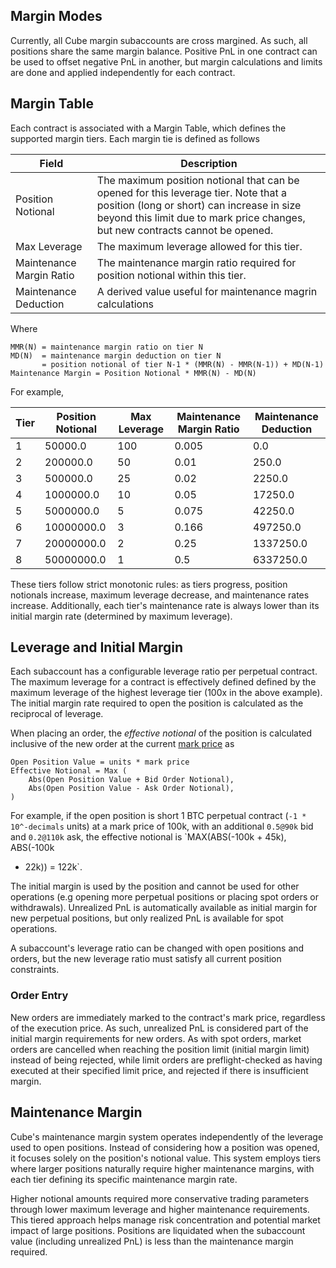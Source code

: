 ## Margin Modes

Currently, all Cube margin subaccounts are cross margined. As such, all
positions share the same margin balance. Positive PnL in one contract can be
used to offset negative PnL in another, but margin calculations and limits are
done and applied independently for each contract.

## Margin Table

Each contract is associated with a Margin Table, which defines the supported
margin tiers. Each margin tie is defined as follows

| Field                    | Description                                                                                                                                                                                                         |
| -------------------      | ----------------------------------------------------------------------------------------------------------------------------------------------------------------------------------------------------------------    |
| Position Notional        | The maximum position notional that can be opened for this leverage tier. Note that a position (long or short) can increase in size beyond this limit due to mark price changes, but new contracts cannot be opened. |
| Max Leverage             | The maximum leverage allowed for this tier.                                                                                                                                                                         |
| Maintenance Margin Ratio | The maintenance margin ratio required for position notional within this tier.                                                                                                                                       |
| Maintenance Deduction    | A derived value useful for maintenance magrin calculations                                                                                                                                                          |

Where

```
MMR(N) = maintenance margin ratio on tier N
MD(N)  = maintenance margin deduction on tier N
       = position notional of tier N-1 * (MMR(N) - MMR(N-1)) + MD(N-1)
Maintenance Margin = Position Notional * MMR(N) - MD(N)
```

For example,

 | Tier | Position Notional | Max Leverage | Maintenance Margin Ratio | Maintenance Deduction |
 | ---- | ----------------- | ------------ | ------------------------ | --------------------- |
 | 1    | 50000.0           | 100          | 0.005                    | 0.0                   |
 | 2    | 200000.0          | 50           | 0.01                     | 250.0                 |
 | 3    | 500000.0          | 25           | 0.02                     | 2250.0                |
 | 4    | 1000000.0         | 10           | 0.05                     | 17250.0               |
 | 5    | 5000000.0         | 5            | 0.075                    | 42250.0               |
 | 6    | 10000000.0        | 3            | 0.166                    | 497250.0              |
 | 7    | 20000000.0        | 2            | 0.25                     | 1337250.0             |
 | 8    | 50000000.0        | 1            | 0.5                      | 6337250.0             |

These tiers follow strict monotonic rules: as tiers progress, position notionals
increase, maximum leverage decrease, and maintenance rates increase.
Additionally, each tier's maintenance rate is always lower than its initial
margin rate (determined by maximum leverage).

## Leverage and Initial Margin

Each subaccount has a configurable leverage ratio per perpetual contract.
The maximum leverage for a contract is effectively defined defined by the
maximum leverage of the highest leverage tier (100x in the above example). The
initial margin rate required to open the position is calculated as the
reciprocal of leverage.

When placing an order, the _effective notional_ of the position is calculated
inclusive of the new order at the current [mark
price](./contracts.md#mark-price) as

```text
Open Position Value = units * mark price
Effective Notional = Max (
    Abs(Open Position Value + Bid Order Notional),
    Abs(Open Position Value - Ask Order Notional),
)
```

For example, if the open position is short 1 BTC perpetual contract (`-1 *
10^-decimals` units) at a mark price of 100k, with an additional `0.5@90k` bid
and `0.2@110k` ask, the effective notional is `MAX(ABS(-100k + 45k), ABS(-100k
- 22k)) = 122k`.

The initial margin is used by the position and cannot be used for other
operations (e.g opening more perpetual positions or placing spot orders or
withdrawals). Unrealized PnL is automatically available as initial margin for
new perpetual positions, but only realized PnL is available for spot
operations.

A subaccount's leverage ratio can be changed with open positions and orders,
but the new leverage ratio must satisfy all current position constraints.

### Order Entry

New orders are immediately marked to the contract's mark price, regardless of
the execution price. As such, unrealized PnL is considered part of the initial
margin requirements for new orders. As with spot orders, market orders are
cancelled when reaching the position limit (initial margin limit) instead of
being rejected, while limit orders are preflight-checked as having executed at
their specified limit price, and rejected if there is insufficient margin.

## Maintenance Margin

Cube's maintenance margin system operates independently of the leverage used to
open positions. Instead of considering how a position was opened, it focuses
solely on the position's notional value. This system employs tiers where larger
positions naturally require higher maintenance margins, with each tier defining
its specific maintenance margin rate.

Higher notional amounts required more conservative trading parameters through
lower maximum leverage and higher maintenance requirements. This tiered
approach helps manage risk concentration and potential market impact of large
positions. Positions are liquidated when the subaccount value (including
unrealized PnL) is less than the maintenance margin required.
